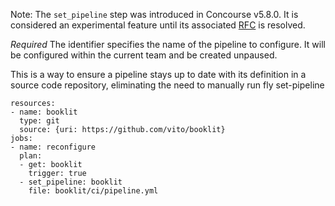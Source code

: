 Note: The `set_pipeline` step was introduced in Concourse v5.8.0. It is considered an experimental feature until its associated [RFC](https://github.com/concourse/rfcs/pull/31) is resolved.

*Required* The identifier specifies the name of the pipeline to configure. It will be configured within the current team and be created unpaused.

This is a way to ensure a pipeline stays up to date with its definition in a source code repository, eliminating the need to manually run fly set-pipeline

```
resources:
- name: booklit
  type: git
  source: {uri: https://github.com/vito/booklit}
jobs:
- name: reconfigure
  plan:
  - get: booklit
    trigger: true
  - set_pipeline: booklit
    file: booklit/ci/pipeline.yml
```
